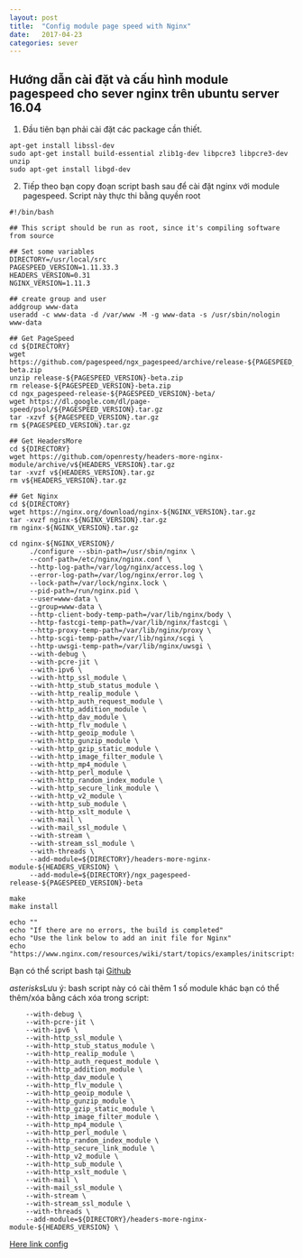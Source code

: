 ```yaml
---
layout: post
title:  "Config module page speed with Nginx"
date:   2017-04-23
categories: sever
---
```


## Hướng dẫn cài đặt và cấu hình module pagespeed cho sever nginx trên ubuntu server 16.04
1. Đầu tiên bạn phải cài đặt các package cần thiết.
```
apt-get install libssl-dev
sudo apt-get install build-essential zlib1g-dev libpcre3 libpcre3-dev unzip
sudo apt-get install libgd-dev
```
2. Tiếp theo bạn copy đoạn script bash sau để cài đặt nginx với module pagespeed. Script này thực thi bằng quyền root
```
#!/bin/bash

## This script should be run as root, since it's compiling software from source

## Set some variables
DIRECTORY=/usr/local/src
PAGESPEED_VERSION=1.11.33.3
HEADERS_VERSION=0.31
NGINX_VERSION=1.11.3

## create group and user
addgroup www-data
useradd -c www-data -d /var/www -M -g www-data -s /usr/sbin/nologin www-data

## Get PageSpeed
cd ${DIRECTORY}
wget https://github.com/pagespeed/ngx_pagespeed/archive/release-${PAGESPEED_VERSION}-beta.zip
unzip release-${PAGESPEED_VERSION}-beta.zip
rm release-${PAGESPEED_VERSION}-beta.zip
cd ngx_pagespeed-release-${PAGESPEED_VERSION}-beta/
wget https://dl.google.com/dl/page-speed/psol/${PAGESPEED_VERSION}.tar.gz
tar -xzvf ${PAGESPEED_VERSION}.tar.gz
rm ${PAGESPEED_VERSION}.tar.gz

## Get HeadersMore
cd ${DIRECTORY}
wget https://github.com/openresty/headers-more-nginx-module/archive/v${HEADERS_VERSION}.tar.gz
tar -xvzf v${HEADERS_VERSION}.tar.gz
rm v${HEADERS_VERSION}.tar.gz

## Get Nginx
cd ${DIRECTORY}
wget https://nginx.org/download/nginx-${NGINX_VERSION}.tar.gz
tar -xvzf nginx-${NGINX_VERSION}.tar.gz
rm nginx-${NGINX_VERSION}.tar.gz

cd nginx-${NGINX_VERSION}/
     ./configure --sbin-path=/usr/sbin/nginx \
     --conf-path=/etc/nginx/nginx.conf \
     --http-log-path=/var/log/nginx/access.log \
     --error-log-path=/var/log/nginx/error.log \
     --lock-path=/var/lock/nginx.lock \
     --pid-path=/run/nginx.pid \
     --user=www-data \
     --group=www-data \
     --http-client-body-temp-path=/var/lib/nginx/body \
     --http-fastcgi-temp-path=/var/lib/nginx/fastcgi \
     --http-proxy-temp-path=/var/lib/nginx/proxy \
     --http-scgi-temp-path=/var/lib/nginx/scgi \
     --http-uwsgi-temp-path=/var/lib/nginx/uwsgi \
     --with-debug \
     --with-pcre-jit \
     --with-ipv6 \
     --with-http_ssl_module \
     --with-http_stub_status_module \
     --with-http_realip_module \
     --with-http_auth_request_module \
     --with-http_addition_module \
     --with-http_dav_module \
     --with-http_flv_module \
     --with-http_geoip_module \
     --with-http_gunzip_module \
     --with-http_gzip_static_module \
     --with-http_image_filter_module \
     --with-http_mp4_module \
     --with-http_perl_module \
     --with-http_random_index_module \
     --with-http_secure_link_module \
     --with-http_v2_module \
     --with-http_sub_module \
     --with-http_xslt_module \
     --with-mail \
     --with-mail_ssl_module \
     --with-stream \
     --with-stream_ssl_module \
     --with-threads \
     --add-module=${DIRECTORY}/headers-more-nginx-module-${HEADERS_VERSION} \
     --add-module=${DIRECTORY}/ngx_pagespeed-release-${PAGESPEED_VERSION}-beta

make
make install

echo ""
echo "If there are no errors, the build is completed"
echo "Use the link below to add an init file for Nginx"
echo "https://www.nginx.com/resources/wiki/start/topics/examples/initscripts/"
```
Bạn có thể script bash tại [Github](https://github.com/bigz3ro/nginxbuild)

*asterisks*Lưu ý: bash script này có cài thêm 1 số module khác bạn có thể thêm/xóa bằng cách xóa trong 
script:
```
	--with-debug \
	--with-pcre-jit \
	--with-ipv6 \
	--with-http_ssl_module \
	--with-http_stub_status_module \
	--with-http_realip_module \
	--with-http_auth_request_module \
	--with-http_addition_module \
	--with-http_dav_module \
	--with-http_flv_module \
	--with-http_geoip_module \
	--with-http_gunzip_module \
	--with-http_gzip_static_module \
	--with-http_image_filter_module \
	--with-http_mp4_module \
	--with-http_perl_module \
	--with-http_random_index_module \
	--with-http_secure_link_module \
	--with-http_v2_module \
	--with-http_sub_module \
	--with-http_xslt_module \
	--with-mail \
	--with-mail_ssl_module \
	--with-stream \
	--with-stream_ssl_module \
	--with-threads \
	--add-module=${DIRECTORY}/headers-more-nginx-module-${HEADERS_VERSION} \
```
[Here link config](https://loganmarchione.com/2016/09/nginx-pagespeed-module "Config module pagespeed for nginx")


[jekyll]:      http://jekyllrb.com
[jekyll-gh]:   https://github.com/jekyll/jekyll
[jekyll-help]: https://github.com/jekyll/jekyll-help